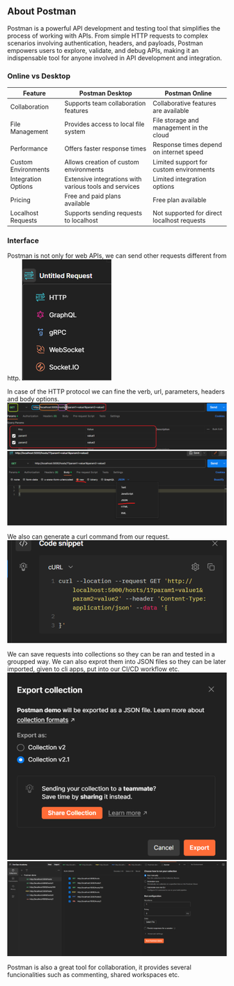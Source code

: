 ## About Postman

Postman is a powerful API development and testing tool that simplifies the process of working with APIs.  From simple HTTP requests to complex scenarios involving authentication, headers, and payloads, Postman empowers users to explore, validate, and debug APIs, making it an indispensable tool for anyone involved in API development and integration.

### Online vs Desktop
| **Feature**         | **Postman Desktop**                                    | **Postman Online**                          |
| ------------------- | ------------------------------------------------------ | ------------------------------------------- |
| Collaboration       | Supports team collaboration features                   | Collaborative features are available        |
| File Management     | Provides access to local file system                   | File storage and management in the cloud    |
| Performance         | Offers faster response times                           | Response times depend on internet speed     |
| Custom Environments | Allows creation of custom environments                 | Limited support for custom environments     |
| Integration Options | Extensive integrations with various tools and services | Limited integration options                 |
| Pricing             | Free and paid plans available                          | Free plan available                         |
| Localhost Requests  | Supports sending requests to localhost                 | Not supported for direct localhost requests |


### Interface

Postman is not only for web APIs, we can send other requests different from http.
![img](../img/protocols.png)

In case of the HTTP protocol we can fine the verb, url, parameters, headers and body options.
![img](../img/url-pattern.png)
![img](../img/body-json.png)

We also can generate a curl command from our request.
![img](../img/curl.png)

We can save requests into collections so they can be ran and tested in a groupped way. We can also exprot them into JSON files so they can be later imported, given to cli apps, put into our CI/CD workflow etc.
![img](../img/export-modal.png)
![img](../img/collection-run-steup.png)

Postman is also a great tool for collaboration, it provides several funcionalities such as commenting, shared workspaces etc.


